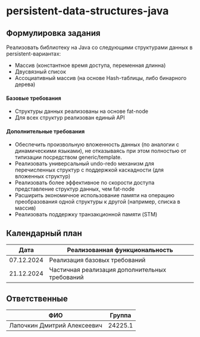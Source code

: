 # persistent-data-structures-java

## Формулировка задания

Реализовать библиотеку на Java со следующими структурами данных в persistent-вариантах:

* Массив (константное время доступа, переменная длинна)
* Двусвязный список
* Ассоциативный массив (на основе Hash-таблицы, либо бинарного дерева)

#### Базовые требования

* Структуры данных реализованы на основе fat-node
* Для всех структур реализован единый API

#### Дополнительные требования

* Обеспечить произвольную вложенность данных (по аналогии с динамическими языками), не отказываясь при этом полностью от типизации посредством generic/template.
* Реализовать универсальный undo-redo механизм для перечисленных структур с поддержкой каскадности (для вложенных структур)
* Реализовать более эффективное по скорости доступа представление структур данных, чем fat-node
* Расширить экономичное использование памяти на операцию преобразования одной структуры к другой (например, списка в массив)
* Реализовать поддержку транзакционной памяти (STM)

## Календарный план

| Дата       | Реализованная функциональность                 |
| ---------- | ---------------------------------------------- |
| 07.12.2024 | Реализация базовых требований                  |
| 21.12.2024 | Частичная реализация дополнительных требований |

## Ответственные

| ФИО                         | Группа  |
| --------------------------- | ------- |
| Лапочкин Дмитрий Алексеевич | 24225.1 |
